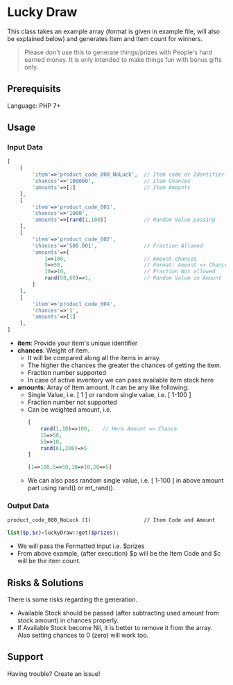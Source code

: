# Lucky Draw

This class takes an example array (format is given in example file, will also be explained below) and generates Item and Item count for winners.

> Please don't use this to generate things/prizes with People's hard earned money. It is only intended to make things fun with bonus gifts only.

## Prerequisits

Language: PHP 7+

## Usage

### Input Data

```php
[
    [
        'item'=>'product_code_000_NoLuck',  // Item code or Identifier
        'chances'=>'100000',                // Item Chances
        'amounts'=>[1]                      // Item Amounts
    ],
    [
        'item'=>'product_code_001',
        'chances'=>'1000',
        'amounts'=>[rand(1,100)]            // Random Value passing
    ],
    [
        'item'=>'product_code_002',
        'chances'=>'500.001',               // Fraction Allowed
        'amounts'=>[
            1=>100,                         // Amount chances
            5=>50,                          // Format: Amount => Chances
            10=>10,                         // Fraction Not allowed
            rand(50,60)=>1,                 // Random Value in Amount
        ]
    ],
    [
        'item'=>'product_code_004',
        'chances'=>'1',
        'amounts'=>[1]
    ],
]
```
- **item**: Provide your item's unique identifier
- **chances**: Weight of item. 
    - It will be compared along all the items in array. 
    - The higher the chances the greater the chances of getting the item.
    - Fraction number supported
    - In case of active inventory we can pass available item stock here
- **amounts**: Array of Item amount. It can be any like following:
    - Single Value, i.e. [ 1 ] or random single value, i.e. [ 1-100 ]
    - Fraction number not supported
    - Can be weighted amount, i.e.    
        ```php
        [
            rand(1,10)=>100,    // Here Amount => Chance
            15=>50,
            50=>10,
            rand(61,200)=>5
        ]
        ```        
        ```php
        [1=>100,5=>50,10=>10,20=>5]
        ```        
    - We can also pass random single value, i.e. [ 1-100 ] in above amount part using rand() or mt_rand().

### Output Data

```markdown
product_code_000_NoLuck (1)                 // Item Code and Amount
```

```php
list($p,$c)=luckyDraw::get($prizes);
```

- We will pass the Formatted Input i.e. $prizes
- From above example, (after execution) $p will be the Item Code and $c will be the item count.

## Risks & Solutions

There is some risks regarding the generation.
- Available Stock should be passed (after subtracting used amount from stock amount) in chances properly.
- If Available Stock become Nil, it is better to remove it from the array. Also setting chances to 0 (zero) will work too.

## Support

Having trouble? Create an issue!
